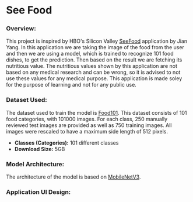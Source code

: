# See Food
### Overview:
This project is inspired by HBO's Silicon Valley [SeeFood](https://silicon-valley.fandom.com/wiki/SeeFood) application by Jian Yang. In this application we are taking the image of the food from the user and then we are using a model, which is trained to recognize 101 food dishes, to get the prediction. Then based on the result we are fetching its nutritious value. The nutritious values shown by this application are not based on any medical research and can be wrong, so it is advised to not use these values for any medical purpose. This application is made soley for the purpose of learning and not for any public use.

### Dataset Used:
The dataset used to train the model is [Food101](https://www.tensorflow.org/datasets/catalog/food101). This dataset consists of 101 food categories, with 101000 images. For each class, 250 manually reviewed test images are provided as well as 750 training images. All images were rescaled to have a maximum side length of 512 pixels.
- **Classes (Categories):** 101 different classes
- **Download Size:** 5GB

### Model Architecture:
The architecture of the model is based on [MobileNetV3](https://arxiv.org/abs/1905.02244v5).

### Application UI Design:
